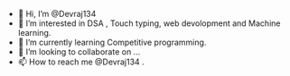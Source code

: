 - 👋 Hi, I’m @Devraj134
- 👀 I’m interested in DSA , Touch typing, web devolopment and Machine learning.
- 🌱 I’m currently learning Competitive programming.
- 💞️ I’m looking to collaborate on ...
- 📫 How to reach me @Devraj134 .

<!---
Devraj134/Devraj134 is a ✨ special ✨ repository because its `README.md` (this file) appears on your GitHub profile.
You can click the Preview link to take a look at your changes.
--->
